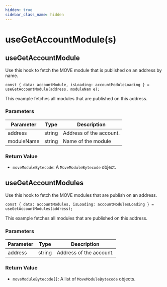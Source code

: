```yaml
---
hidden: true
sidebar_class_name: hidden
---
```


# useGetAccountModule(s)

## useGetAccountModule

Use this hook to fetch the MOVE module that is published on an address by name.

```
const { data: accountModule, isLoading: accountModuleLoading } = useGetAccountModule(address, moduleNam e);
```

This example fetches all modules that are published on this address.

### **Parameters**

| Parameter  | Type   | Description             |
| ---------- | ------ | ----------------------- |
| address    | string | Address of the account. |
| moduleName | string | Name of the module      |

### **Return Value**

* `moveModuleBytecode`: A `MoveModuleBytecode` object.

## useGetAccountModules

Use this hook to fetch the MOVE modules that are publish on an address.

```
const { data: accountModules, isLoading: accountModulesLoading } = useGetAccountModules(address);
```

This example fetches all modules that are published on this address.

### **Parameters**

| Parameter | Type   | Description             |
| --------- | ------ | ----------------------- |
| address   | string | Address of the account. |

### **Return Value**

* `moveModuleBytecode[]`: A list of `MoveModuleBytecode` objects.
